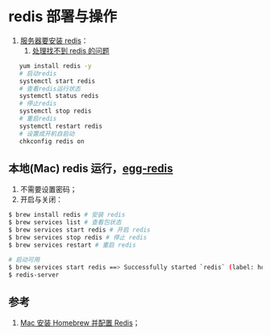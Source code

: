 # redis 部署与操作

1. [服务器要安装 redis](https://www.jianshu.com/p/3f04167b7f58)：
   1. [处理找不到 redis 的问题](https://www.codeleading.com/article/98554130215/)

```bash
   yum install redis -y
   # 启动redis
   systemctl start redis
   # 查看redis运行状态
   systemctl status redis
   # 停止redis
   systemctl stop redis
   # 重启redis
   systemctl restart redis
   # 设置成开机自启动
   chkconfig redis on
```

## 本地(Mac) redis 运行，[egg-redis](https://github.com/eggjs/egg-redis)

1. 不需要设置密码；
2. 开启与关闭：

```bash
$ brew install redis # 安装 redis
$ brew services list # 查看包状态
$ brew services start redis # 开启 redis
$ brew services stop redis # 停止 redis
$ brew services restart # 重启 redis

# 启动可用
$ brew services start redis ==> Successfully started `redis` (label: homebrew.mxcl.redis)
$ redis-server
```

## 参考

1. [Mac 安装 Homebrew 并配置 Redis](https://www.jianshu.com/p/035be70daf2d)；
